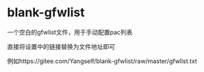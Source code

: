 # blank-gfwlist

一个空白的gfwlist文件，用于手动配置pac列表

直接将设置中的链接替换为文件地址即可 

例如https://gitee.com/Yangself/blank-gfwlist/raw/master/gfwlist.txt
